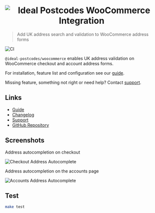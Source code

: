 <h1 align="center">
  <img src="https://img.ideal-postcodes.co.uk/WooCommerce%20Integration%20Logo%403x.png" alt="Ideal Postcodes WooCommerce Integration">
</h1>

> Add UK address search and validation to WooCommerce address forms

![CI](https://github.com/ideal-postcodes/woocommerce/workflows/CI/badge.svg?branch=master)

`@ideal-postcodes/woocommerce` enables UK address validation on WooCommerce checkout and account address forms.

For installation, feature list and configuration see our [guide](https://ideal-postcodes.co.uk/guides/woocommerce).

Missing feature, something not right or need help? Contact [support](https://ideal-postcodes.co.uk/support).

## Links

- [Guide](https://ideal-postcodes/guides/woocommerce)
- [Changelog](https://github.com/ideal-postcodes/woocommerce/blob/master/CHANGELOG.md)
- [Support](https://ideal-postcodes.co.uk/support)
- [GitHub Repository](https://github.com/ideal-postcodes/woocommerce)

## Screenshots

Address autocompletion on checkout

![Checkout Address Autocomplete](https://img.ideal-postcodes.co.uk/woocommerce-checkout.png)

Address autocompletion on the accounts page

![Accounts Address Autocomplete](https://img.ideal-postcodes.co.uk/woocommerce-account.png)

## Test

```bash
make test
```
